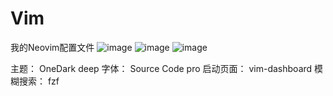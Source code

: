 # Vim
我的Neovim配置文件
![image](https://user-images.githubusercontent.com/104540627/168702014-ee2e9c1b-040f-4e16-a71b-706425fbc348.png)
![image](https://user-images.githubusercontent.com/104540627/168702058-cde9f8d7-cbfb-4122-95a4-9962aae8cb2e.png)
![image](https://user-images.githubusercontent.com/104540627/168702097-e7ab6d19-d0d3-46d6-b341-1eb33af483ab.png)

 主题： OneDark deep
 字体： Source Code pro
 启动页面： vim-dashboard
 模糊搜索： fzf
